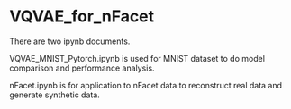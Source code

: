 # VQVAE_for_nFacet

There are two ipynb documents. 

VQVAE_MNIST_Pytorch.ipynb is used for MNIST dataset to do model comparison and performance analysis. 

nFacet.ipynb is for application to nFacet data to reconstruct real data and generate synthetic data.
